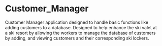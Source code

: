 # Customer_Manager
Customer Manager application designed to handle basic functions like adding customers to a database.
Designed to help enhance the ski valet at a ski resort by allowing the workers to manage the database of customers by adding, and viewing customers and their corresponding ski lockers.
